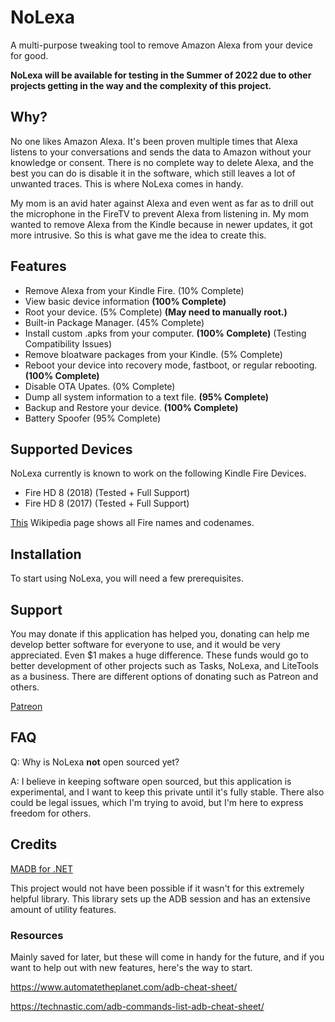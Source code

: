 # NoLexa
A multi-purpose tweaking tool to remove Amazon Alexa from your device for good. 

**NoLexa will be available for testing in the Summer of 2022 due to other projects getting in the way and the complexity of this project.**

## Why?
No one likes Amazon Alexa. It's been proven multiple times that Alexa listens to your conversations and sends the data to Amazon without your knowledge or consent. There is no complete way to delete Alexa, and the best you can do is disable it in the software, which still leaves a lot of unwanted traces. This is where NoLexa comes in handy. 

My mom is an avid hater against Alexa and even went as far as to drill out the microphone in the FireTV to prevent Alexa from listening in. My mom wanted to remove Alexa from the Kindle because in newer updates, it got more intrusive. So this is what gave me the idea to create this.


## Features
- Remove Alexa from your Kindle Fire. (10% Complete)
- View basic device information **(100% Complete)**
- Root your device. (5% Complete) **(May need to manually root.)**
- Built-in Package Manager. (45% Complete)
- Install custom .apks from your computer. **(100% Complete)** (Testing Compatibility Issues)
- Remove bloatware packages from your Kindle. (5% Complete)
- Reboot your device into recovery mode, fastboot, or regular rebooting. **(100% Complete)**
- Disable OTA Upates. (0% Complete)
- Dump all system information to a text file. **(95% Complete)**
- Backup and Restore your device. **(100% Complete)**
- Battery Spoofer (95% Complete)
 
 ## Supported Devices
NoLexa currently is known to work on the following Kindle Fire Devices.

- Fire HD 8 (2018) (Tested + Full Support)
- Fire HD 8 (2017) (Tested + Full Support)

[This](https://en.wikipedia.org/wiki/Fire_HD) Wikipedia page shows all Fire names and codenames.

## Installation
To start using NoLexa, you will need a few prerequisites.

## Support
You may donate if this application has helped you, donating can help me develop better software for everyone to use, and it would be very appreciated. Even $1 makes a huge difference. These funds would go to better development of other projects such as Tasks, NoLexa, and LiteTools as a business. There are different options of donating such as Patreon and others.

[Patreon](https://patreon.com/byronbytes)

## FAQ

Q: Why is NoLexa **not** open sourced yet?

A: I believe in keeping software open sourced, but this application is experimental, and I want to keep this private until it's fully stable. There also could be legal issues, which I'm trying to avoid, but I'm here to express freedom for others.

## Credits
[MADB for .NET](https://github.com/quamotion/madb)

This project would not have been possible if it wasn't for this extremely helpful library. This library sets up the ADB session and has an extensive amount of utility features.


### Resources
Mainly saved for later, but these will come in handy for the future, and if you want to help out with new features, here's the way to start.

https://www.automatetheplanet.com/adb-cheat-sheet/

https://technastic.com/adb-commands-list-adb-cheat-sheet/
